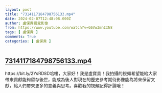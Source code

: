 ```yaml
---
layout: post
title: "7314117184798756133.mp4"
date: 2024-02-07T12:48:08.000Z
author: 盧保貴視覺影像
from: https://www.youtube.com/watch?v=G6Vw3mhIIN8
tags: [ 盧保貴 ]
comments: True
categories: [ 盧保貴 ]
---
```

<!--1707310088000-->
[7314117184798756133.mp4](https://www.youtube.com/watch?v=G6Vw3mhIIN8)
------

<div>
https://bit.ly/2YsRD8D哈嘍，大家好！我是盧寶貴！我拍攝的視頻希望能給大家帶來貢獻能夠留存後世，能成為後人對現在的歷史參考期待影像能為將來保留文獻，給人們帶來更多的意義與思考。喜歡我的視頻記得評論哦！
</div>
